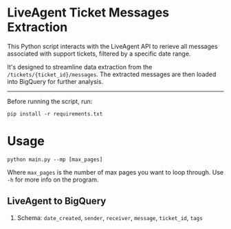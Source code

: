 # LiveAgent Ticket Messages Extraction

This Python script interacts with the LiveAgent API to rerieve all messages associated with support tickets, filtered by a specific date range.

It's designed to streamline data extraction from the `/tickets/{ticket_id}/messages`. The extracted messages are then loaded into BigQuery for further analysis.

---

Before running the script, run:

```
pip install -r requirements.txt
```

# Usage

```
python main.py --mp [max_pages]
```
Where `max_pages` is the number of max pages you want to loop through. Use `-h` for more info on the program.

## LiveAgent to BigQuery

1. Schema: `date_created`, `sender`, `receiver`, `message`, `ticket_id`, `tags`